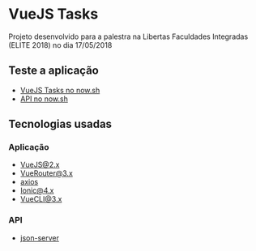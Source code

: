 # VueJS Tasks

Projeto desenvolvido para a palestra na Libertas Faculdades Integradas (ELITE 2018) no dia 17/05/2018

## Teste a aplicação

- <a href="https://vue-tasks-dev.now.sh" target="_blank">VueJS Tasks no now.sh</a>
- <a href="https://vue-tasks-api-dev.now.sh/" target="_blank">API no now.sh</a>

## Tecnologias usadas

### Aplicação

- <a href="https://vuejs.org/" target="_blank">VueJS@2.x</a>
- <a href="https://router.vuejs.org/en/" target="_blank">VueRouter@3.x</a>
- <a href="https://github.com/axios/axios" target="_blank">axios</a>
- <a href="https://github.com/ionic-team/ionic" target="_blank">Ionic@4.x</a>
- <a href="https://github.com/vuejs/vue-cli" target="_blank">VueCLI@3.x</a>

### API

- <a href="https://github.com/typicode/json-server" target="_blank">json-server</a>